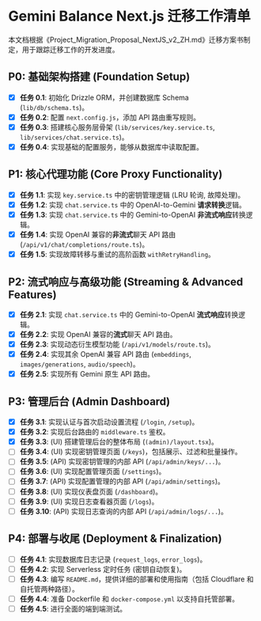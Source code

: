 # Gemini Balance Next.js 迁移工作清单

本文档根据《Project_Migration_Proposal_NextJS_v2_ZH.md》迁移方案书制定，用于跟踪迁移工作的开发进度。

## P0: 基础架构搭建 (Foundation Setup)

- [x] **任务 0.1**: 初始化 Drizzle ORM，并创建数据库 Schema (`lib/db/schema.ts`)。
- [x] **任务 0.2**: 配置 `next.config.js`，添加 API 路由重写规则。
- [x] **任务 0.3**: 搭建核心服务层骨架 (`lib/services/key.service.ts`, `lib/services/chat.service.ts`)。
- [x] **任务 0.4**: 实现基础的配置服务，能够从数据库中读取配置。

## P1: 核心代理功能 (Core Proxy Functionality)

- [x] **任务 1.1**: 实现 `key.service.ts` 中的密钥管理逻辑 (LRU 轮询, 故障处理)。
- [x] **任务 1.2**: 实现 `chat.service.ts` 中的 OpenAI-to-Gemini **请求转换**逻辑。
- [x] **任务 1.3**: 实现 `chat.service.ts` 中的 Gemini-to-OpenAI **非流式响应**转换逻辑。
- [x] **任务 1.4**: 实现 OpenAI 兼容的**非流式**聊天 API 路由 (`/api/v1/chat/completions/route.ts`)。
- [x] **任务 1.5**: 实现故障转移与重试的高阶函数 `withRetryHandling`。

## P2: 流式响应与高级功能 (Streaming & Advanced Features)

- [x] **任务 2.1**: 实现 `chat.service.ts` 中的 Gemini-to-OpenAI **流式响应**转换逻辑。
- [x] **任务 2.2**: 实现 OpenAI 兼容的**流式**聊天 API 路由。
- [x] **任务 2.3**: 实现动态衍生模型功能 (`/api/v1/models/route.ts`)。
- [x] **任务 2.4**: 实现其余 OpenAI 兼容 API 路由 (`embeddings`, `images/generations`, `audio/speech`)。
- [x] **任务 2.5**: 实现所有 Gemini 原生 API 路由。

## P3: 管理后台 (Admin Dashboard)

- [x] **任务 3.1**: 实现认证与首次启动设置流程 (`/login`, `/setup`)。
- [x] **任务 3.2**: 实现后台路由的 `middleware.ts` 鉴权。
- [x] **任务 3.3**: (UI) 搭建管理后台的整体布局 (`(admin)/layout.tsx`)。
- [ ] **任务 3.4**: (UI) 实现密钥管理页面 (`/keys`)，包括展示、过滤和批量操作。
- [ ] **任务 3.5**: (API) 实现密钥管理的内部 API (`/api/admin/keys/...`)。
- [ ] **任务 3.6**: (UI) 实现配置管理页面 (`/settings`)。
- [ ] **任务 3.7**: (API) 实现配置管理的内部 API (`/api/admin/settings`)。
- [ ] **任务 3.8**: (UI) 实现仪表盘页面 (`/dashboard`)。
- [ ] **任务 3.9**: (UI) 实现日志查看器页面 (`/logs`)。
- [ ] **任务 3.10**: (API) 实现日志查询的内部 API (`/api/admin/logs/...`)。

## P4: 部署与收尾 (Deployment & Finalization)

- [ ] **任务 4.1**: 实现数据库日志记录 (`request_logs`, `error_logs`)。
- [ ] **任务 4.2**: 实现 Serverless 定时任务 (密钥自动恢复)。
- [ ] **任务 4.3**: 编写 `README.md`，提供详细的部署和使用指南（包括 Cloudflare 和自托管两种路径）。
- [ ] **任务 4.4**: 准备 Dockerfile 和 `docker-compose.yml` 以支持自托管部署。
- [ ] **任务 4.5**: 进行全面的端到端测试。
